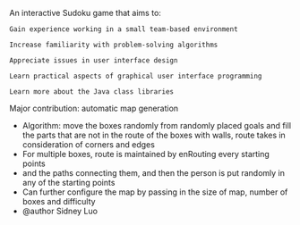 An interactive Sudoku game that aims to:

    Gain experience working in a small team-based environment

    Increase familiarity with problem-solving algorithms

    Appreciate issues in user interface design

    Learn practical aspects of graphical user interface programming

    Learn more about the Java class libraries
    
Major contribution: automatic map generation
 * Algorithm: move the boxes randomly from randomly placed goals and fill the parts that are not in the route of the boxes with walls, route takes in consideration of corners and edges
 * For multiple boxes, route is maintained by enRouting every starting points
 * and the paths connecting them, and then the person is put randomly in any of the starting points
 * Can further configure the map by passing in the size of map, number of boxes and difficulty
 * @author Sidney Luo

